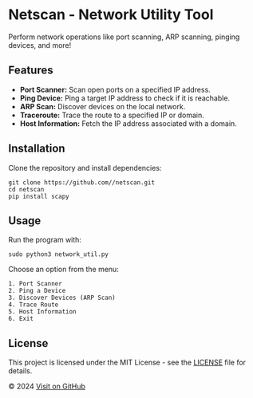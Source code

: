<!DOCTYPE html>
<html lang="en">
<head>
    <meta charset="UTF-8">
    <meta name="viewport" content="width=device-width, initial-scale=1.0">
</head>
<body>

<h1>Netscan - Network Utility Tool</h1>
<p>Perform network operations like port scanning, ARP scanning, pinging devices, and more!</p>

<h2>Features</h2>
<ul>
    <li><strong>Port Scanner:</strong> Scan open ports on a specified IP address.</li>
    <li><strong>Ping Device:</strong> Ping a target IP address to check if it is reachable.</li>
    <li><strong>ARP Scan:</strong> Discover devices on the local network.</li>
    <li><strong>Traceroute:</strong> Trace the route to a specified IP or domain.</li>
    <li><strong>Host Information:</strong> Fetch the IP address associated with a domain.</li>
</ul>

<h2>Installation</h2>
<p>Clone the repository and install dependencies:</p>
<pre><code>git clone https://github.com/<your-username>/netscan.git
cd netscan
pip install scapy</code></pre>

<h2>Usage</h2>
<p>Run the program with:</p>
<pre><code>sudo python3 network_util.py</code></pre>
<p>Choose an option from the menu:</p>
<pre><code>1. Port Scanner
2. Ping a Device
3. Discover Devices (ARP Scan)
4. Trace Route
5. Host Information
6. Exit</code></pre>

<h2>License</h2>
<p>This project is licensed under the MIT License - see the <a href="LICENSE">LICENSE</a> file for details.</p>

<p>&copy; 2024 <a href="https://github.com/<your-username>/netscan">Visit on GitHub</a></p>

</body>
</html>
